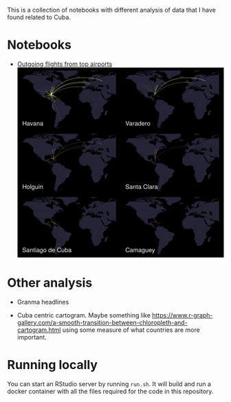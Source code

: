 This is a collection of notebooks with different analysis of data that I have found related to Cuba.

# Notebooks

- [Outgoing flights from top airports](http://arielrodriguezromero.com/cuba-plots/00-outgoing-flights.nb.html)
  ![flights from Cuba](/IMG/cuba-flights.png)

# Other analysis

- Granma headlines

- Cuba centric cartogram. Maybe something like https://www.r-graph-gallery.com/a-smooth-transition-between-chloropleth-and-cartogram.html using some measure of what countries are more important.

# Running locally

You can start an RStudio server by running `run.sh`. It will build and run a docker container with all the files required for the code in this repository.
